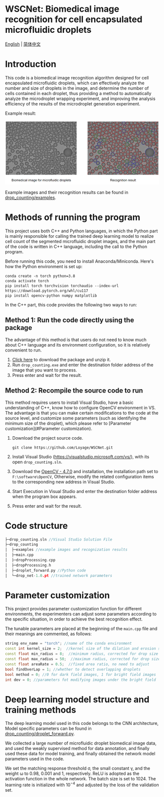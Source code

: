 # WSCNet: Biomedical image recognition for cell encapsulated microfluidic droplets 

[English](README.md) | [简体中文](README.zh-CN.md)

# Introduction

This code is a biomedical image recognition algorithm designed for cell encapsulated microfluidic droplets, which can effectively analyze the number and size of droplets in the image, and determine the number of cells contained in each droplet, thus providing a method to automatically analyze the microdroplet wrapping experiment, and improving the analysis efficiency of the results of the microdroplet generation experiment.

Example result:

![image-20230711143425309](./imgs/result_presentation.png)

Example images and their recognition results can be found in [drop_counting/examples](https://github.com/Loyage/WSCNet/tree/master/drop_counting/examples).

# Methods of running the program

This project uses both C++ and Python languages, in which the Python part is mainly responsible for calling the trained deep learning model to realize cell count of the segmented microfluidic droplet images, and the main part of the code is written in C++ language, including the call to the Python program.

Before running this code, you need to install Anaconda/Miniconda. Here's how the Python environment is set up:

```
conda create -n torch python=3.8
conda activate torch
pip install torch torchvision torchaudio --index-url https://download.pytorch.org/whl/cu117
pip install opencv-python numpy matplotlib
```

In the C++ part, this code provides the following two ways to run:

## Method 1: Run the code directly using the package

The advantage of this method is that users do not need to know much about C++ language and its environment configuration, so it is relatively convenient to run.

1. [Click here](https://github.com/Loyage/WSCNet/releases/download/v1.0.0/drop_counting-v1.0.0.zip) to download the package and unzip it.
2. Run `drop_counting.exe` and enter the destination folder address of the image that you want to process.
3. Press enter and wait for the result.

## Method 2: Recompile the source code to run

This method requires users to install Visual Studio, have a basic understanding of C++, know how to configure OpenCV environment in VS. The advantage is that you can make certain modifications to the code at the source level, and customize some parameters (such as identifying the minimum size of the droplet), which please refer to [Parameter customization](#Parameter customization).

1.   Download the project source code.

     ```
     git clone https://github.com/Loyage/WSCNet.git
     ```

2.    Install Visual Studio (https://visualstudio.microsoft.com/vs/), with its open `drop_counting.sln`.

3.   Download the [OpenCV - 4.7.0](https://opencv.org/releases/) and installation, the installation path set to ` F:\software\OpenCV `, Otherwise, modify the related configuration items to the corresponding new address in Visual Studio.

4.   Start Execution in Visual Studio and enter the destination folder address when the program box appears.

5.   Press enter and wait for the result.

# Code structure

```c++
├─drop_counting.sln //Visual Studio Solution File
├─drop_counting
│  ├─examples //example images and recognization results
│  ├─main.cpp
│  ├─dropProcessing.cpp
│  ├─dropProcessing.h
│  ├─droplet_forward.py //Python code
│  └─drop_net-1.0.pt //trained network parameters
```

# Parameter customization

This project provides parameter customization function for different environments, the experimenters can adjust some parameters according to the specific situation, in order to achieve the best recognition effect.

The tunable parameters are placed at the beginning of the `main.cpp` file and their meanings are commented, as follows:

```c++
string env_name = "torch"; //name of the conda environment
const int kernel_size = 2;  //kernel size of the dilation and erosion step, raise it if the droplet is large
const float min_radius = 8;  //minimum radius, corrected for drop size
const float max_radius = 50;  //maximum radius, corrected for drop size
const float areaRate = 0.5;  //fixed area ratio, no need to adjust
bool findOverLap = 1; //whether to detect overlapping droplets
bool method = 0; //0 for dark field images, 1 for bright field images
int dev = 0; //parameters fot modifying images under the bright field
```

# Deep learning model structure and training methods

The deep learning model used in this code belongs to the CNN architecture, Model specific parameters can be found in [drop_counting/droplet_forward.py](https://github.com/Loyage/WSCNet/tree/master/drop_counting/droplet_forward.py).

We collected a large number of microfluidic droplet biomedical image data, and used the weakly supervised method for data annotation, and finally used these data for model training, and finally obtained the network model parameters used in the code.

We set the matching response threshold σ, the small constant γ, and the weight ω to 0.98, 0.001 and 1, respectively. ReLU is adopted as the activation function in the whole network. The batch size is set to 1024. The learning rate is initialized with $10^{-4}$ and adjusted by the loss of the validation set.
